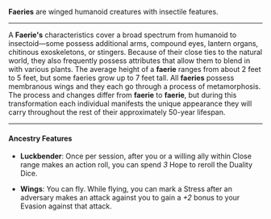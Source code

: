 **Faeries** are winged humanoid creatures with insectile features.

----

A **Faerie's** characteristics cover a broad spectrum from humanoid to insectoid—some possess additional arms, compound eyes, lantern organs, chitinous exoskeletons, or stingers. Because of their close ties to the natural world, they also frequently possess attributes that allow them to blend in with various plants. The average height of a **faerie** ranges from about 2 feet to 5 feet, but some faeries grow up to 7 feet tall. All **faeries** possess membranous wings and they each go through a process of metamorphosis. The process and changes differ from **faerie** to **faerie**, but during this transformation each individual manifests the unique appearance they will carry throughout the rest of their approximately 50-year lifespan.

----

#### Ancestry Features

* **Luckbender**: Once per session, after you or a willing ally within Close range makes an action roll, you can spend *3* Hope to reroll the Duality Dice.

* **Wings**: You can fly. While flying, you can mark a Stress after an adversary makes an attack against you to gain a *+2* bonus to your Evasion against that attack.